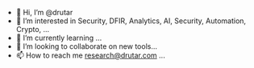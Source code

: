 - 👋 Hi, I’m @drutar
- 👀 I’m interested in Security, DFIR, Analytics, AI, Security, Automation, Crypto,   ...
- 🌱 I’m currently learning ...
- 💞️ I’m looking to collaborate on new tools...
- 📫 How to reach me research@drutar.com ...

<!---
drutar/drutar is a ✨ special ✨ repository because its `README.md` (this file) appears on your GitHub profile.
You can click the Preview link to take a look at your changes.
--->
